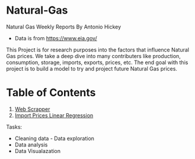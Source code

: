 # Natural-Gas
Natural Gas Weekly Reports                                                                                                                  By Antonio Hickey  


- Data is from https://www.eia.gov/

This Project is for research purposes into the factors that influence Natural Gas prices. We take a deep dive into many contributers like production, consumption, storage, imports, exports, prices, etc. The end goal with this project is to build a model to try and project future Natural Gas prices.

# Table of Contents
1. [Web Scrapper](https://github.com/antonio-hickey/Natural-Gas/blob/master/NatGas_Scrapper.py)
2. [Import Prices Linear Regression](https://github.com/antonio-hickey/Natural-Gas/blob/master/IP%20vs%20IV%20LNG%20Linear%20Regression.ipynb)



Tasks:

- Cleaning data                                                                                                                             - Data exploration
- Data analysis 
- Data Visualazation
